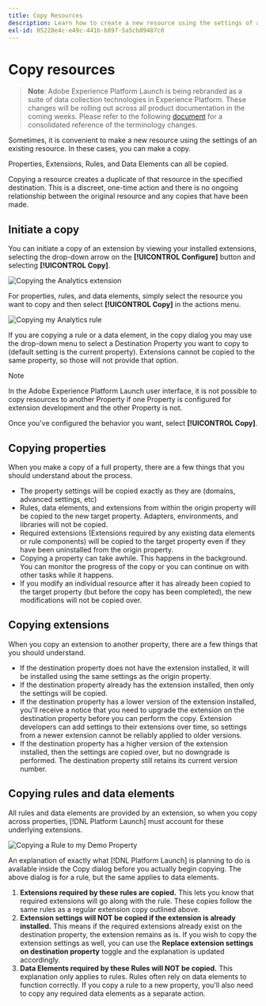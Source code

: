 ```yaml
---
title: Copy Resources
description: Learn how to create a new resource using the settings of an existing resource in Adobe Experience Platform Launch.
exl-id: 05228e4c-e49c-441b-b897-5a5cb89487c0
---
```

# Copy resources

>**Note**: Adobe Experience Platform Launch is being rebranded as a suite of data collection technologies in Experience Platform. These changes will be rolling out across all product documentation in the coming weeks. Please refer to the following [document](/help/launch-name-updates.md) for a consolidated reference of the terminology changes.

Sometimes, it is convenient to make a new resource using the settings of an existing resource.  In these cases, you can make a copy.

Properties, Extensions, Rules, and Data Elements can all be copied.

Copying a resource creates a duplicate of that resource in the specified destination. This is a discreet, one-time action and there is no ongoing relationship between the original resource and any copies that have been made.

## Initiate a copy

You can initiate a copy of an extension by viewing your installed extensions, selecting  the drop-down arrow on the **[!UICONTROL Configure]** button and selecting **[!UICONTROL Copy]**.

![Copying the Analytics extension](/help/assets/copy-initiate-extension.png)

For properties, rules, and data elements, simply select the resource you want to copy and then select **[!UICONTROL Copy]** in the actions menu.

![Copying my Analytics rule](/help/assets/copy-initiate-rule.png)

If you are copying a rule or a data element, in the copy dialog you may use the drop-down menu to select a Destination Property you want to copy to (default setting is the current property). Extensions cannot be copied to the same property, so those will not provide that option.

>[!NOTE]
>
>In the Adobe Experience Platform Launch user interface, it is not possible to copy resources to another Property if one Property is configured for extension development and the other Property is not.

Once you've configured the behavior you want, select **[!UICONTROL Copy]**.

## Copying properties

When you make a copy of a full property, there are a few things that you should understand about the process.

* The property settings will be copied exactly as they are (domains, advanced settings, etc)
* Rules, data elements, and extensions from within the origin property will be copied to the new target property.  Adapters, environments, and libraries will not be copied.
* Required extensions (Extensions required by any existing data elements or rule components) will be copied to the target property even if they have been uninstalled from the origin property.
* Copying a property can take awhile.  This happens in the background.  You can monitor the progress of the copy or you can continue on with other tasks while it happens.
* If you modify an individual resource after it has already been copied to the target property (but before the copy has been completed), the new modifications will not be copied over.

## Copying extensions

When you copy an extension to another property, there are a few things that you should understand.

* If the destination property does not have the extension installed, it will be installed using the same settings as the origin property.
* If the destination property already has the extension installed, then only the settings will be copied.
* If the destination property has a lower version of the extension installed, you'll receive a notice that you need to upgrade the extension on the destination property before you can perform the copy.  Extension developers can add settings to their extensions over time, so settings from a newer extension cannot be reliably applied to older versions.
* If the destination property has a higher version of the extension installed, then the settings are copied over, but no downgrade is performed.  The destination property still retains its current version number.

## Copying rules and data elements

All rules and data elements are provided by an extension, so when you copy across properties, [!DNL Platform Launch] must account for these underlying extensions.

![Copying a Rule to my Demo Property](/help/assets/copy-rules-dialog1.png)

An explanation of exactly what [!DNL Platform Launch] is planning to do is available inside the Copy dialog before you actually begin copying.  The above dialog is for a rule, but the same applies to data elements.

1. **Extensions required by these rules are copied.** This lets you know that required extensions will go along with the rule.  These copies follow the same rules as a regular extension copy outlined above.
1. **Extension settings will NOT be copied if the extension is already installed.** This means if the required extensions already exist on the destination property, the extension remains as is.  If you wish to copy the extension settings as well, you can use the **Replace extension settings on destination property** toggle and the explanation is updated accordingly.
1. **Data Elements required by these Rules will NOT be copied.** This explanation only applies to rules.  Rules often rely on data elements to function correctly.  If you copy a rule to a new property, you'll also need to copy any required data elements as a separate action.
